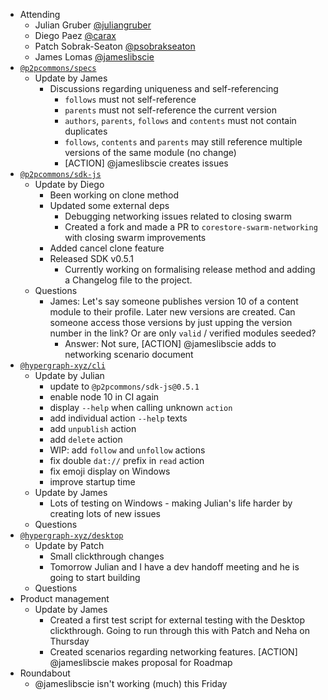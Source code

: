 -   Attending
    - Julian Gruber [@juliangruber](https://twitter.com/juliangruber)
    - Diego Paez [@carax](https://twitter.com/carax)
    - Patch Sobrak-Seaton [@psobrakseaton](https://twitter.com/psobrakseaton)
    - James Lomas [@jameslibscie](https://github.com/jameslibscie)
-   [`@p2pcommons/specs`](https://github.com/p2pcommons/specs)
    - Update by James
        - Discussions regarding uniqueness and self-referencing
            - `follows` must not self-reference
            - `parents` must not self-reference the current version
            - `authors`, `parents`, `follows` and `contents` must not contain duplicates
            - `follows`, `contents` and `parents` may still reference multiple versions of the same module (no change)
            - [ACTION] @jameslibscie creates issues
-   [`@p2pcommons/sdk-js`](https://github.com/p2pcommons/sdk-js)
    - Update by Diego
        - Been working on clone method 
        - Updated some external deps 
            - Debugging networking issues related to closing swarm
            - Created a fork and made a PR to `corestore-swarm-networking` with closing swarm improvements
        - Added cancel clone feature
        - Released SDK v0.5.1
            - Currently working on formalising release method and adding a Changelog file to the project.
    - Questions
        - James: Let's say someone publishes version 10 of a content module to their profile. Later new versions are created.
        Can someone access those versions by just upping the version number in the link? Or are only `valid` / verified modules seeded?
            - Answer: Not sure, [ACTION] @jameslibscie adds to networking scenario document
-   [`@hypergraph-xyz/cli`](https://github.com/hypergraph-xyz/cli)
    - Update by Julian
        - update to `@p2pcommons/sdk-js@0.5.1`
        - enable node 10 in CI again
        - display `--help` when calling unknown `action`
        - add individual action `--help` texts
        - add `unpublish` action
        - add `delete` action
        - WIP: add `follow` and `unfollow` actions
        - fix double `dat://` prefix in `read` action
        - fix emoji display on Windows
        - improve startup time
    - Update by James
        - Lots of testing on Windows - making Julian's life harder by creating lots of new issues
    - Questions
-   [`@hypergraph-xyz/desktop`](https://github.com/hypergraph-xyz/desktop)
    - Update by Patch
        - Small clickthrough changes
        - Tomorrow Julian and I have a dev handoff meeting and he is going to start building
    - Questions
-   Product management
    - Update by James
        - Created a first test script for external testing with the Desktop clickthrough.
        Going to run through this with Patch and Neha on Thursday
        - Created scenarios regarding networking features. [ACTION] @jameslibscie makes proposal for Roadmap
- Roundabout
    - @jameslibscie isn't working (much) this Friday
